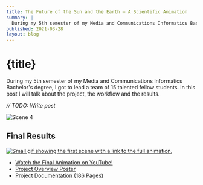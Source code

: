```yaml
---
title: The Future of the Sun and the Earth – A Scientific Animation
summary: |
  During my 5th semester of my Media and Communications Informatics Bachelor's degree, I got to lead a team of 15 talented fellow students.
published: 2021-03-28
layout: blog
---
```


# {title}

During my 5th semester of my Media and Communications Informatics Bachelor's degree, I got to lead a team of 15 talented fellow students.
In this post I will talk about the project, the workflow and the results.

_// TODO: Write post_

![Scene 4](/files/projects/ip-project/scene4.png)

## Final Results

<a href="https://www.youtube.com/watch?v=fLTLAEGBFCM" target="_blank">
  <img src="/files/projects/ip-project/ip17.gif" alt="Small gif showing the first scene with a link to the full animation.">
</a>

- <a href="https://www.youtube.com/watch?v=fLTLAEGBFCM" target="_blank">Watch the Final Animation on YouTube!</a>
- <a href="/files/projects/ip-project/Poster_IP17__Scientific_Visualization_and_Animation.pdf" target="_blank">Project Overview Poster</a>
- <a href="/files/projects/ip-project/Projectdokumentation_IP17__Scientific_Visualization_and_Animation.pdf" target="_blank">Project Documentation (186 Pages)</a>
